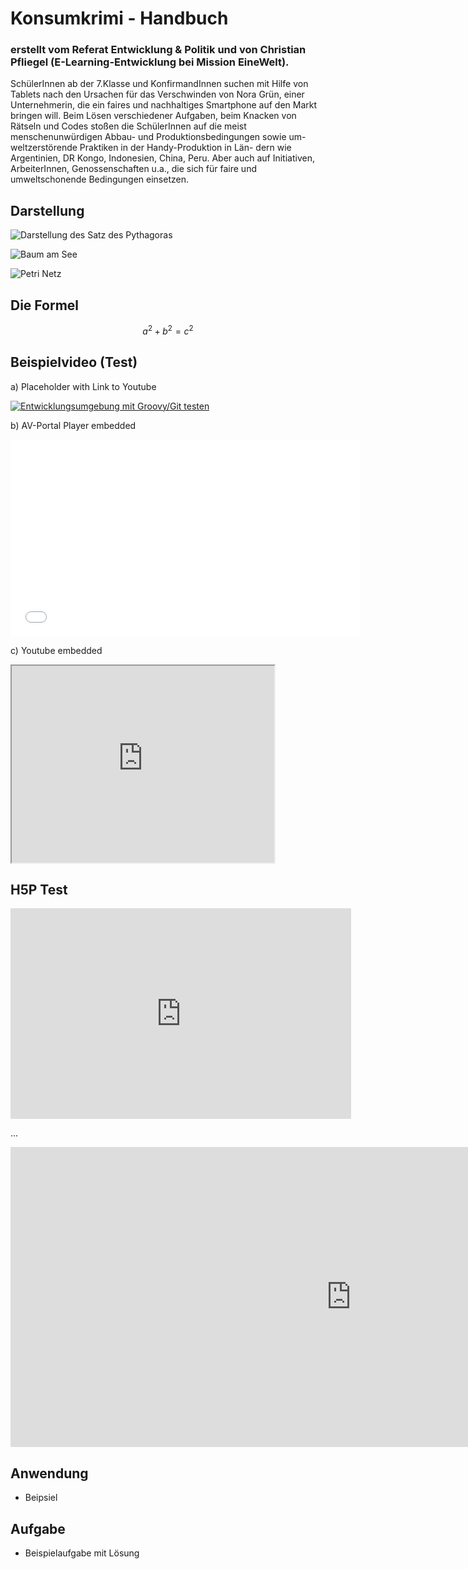 # Konsumkrimi - Handbuch
### erstellt vom Referat Entwicklung & Politik und von Christian Pfliegel (E-Learning-Entwicklung bei Mission EineWelt).


SchülerInnen ab der 7.Klasse und KonfirmandInnen suchen mit Hilfe von Tablets nach den Ursachen für das Verschwinden von Nora Grün, 
einer Unternehmerin, die ein faires und nachhaltiges Smartphone auf den Markt bringen will. 
Beim Lösen verschiedener Aufgaben, beim Knacken von Rätseln und Codes stoßen die SchülerInnen auf die meist menschenunwürdigen Abbau- und Produktionsbedingungen sowie um- weltzerstörende Praktiken in der Handy-Produktion in Län- dern wie Argentinien, DR Kongo, Indonesien, China, Peru. Aber auch auf Initiativen, ArbeiterInnen, Genossenschaften u.a., die sich für faire und umweltschonende Bedingungen einsetzen.

## Darstellung

![Darstellung des Satz des Pythagoras](https://upload.wikimedia.org/wikipedia/commons/d/d1/01-Rechtwinkliges_Dreieck-Pythagoras.svg)  

![Baum am See](https://upload.wikimedia.org/wikipedia/commons/c/c1/Regnitz-Baum-1012073.jpg)

![Petri Netz](https://upload.wikimedia.org/wikipedia/commons/0/08/PetriNetzVentil.png)

## Die Formel

```math
a^2 + b^2 = c^2
```

## Beispielvideo (Test)

a) Placeholder with Link to Youtube

[![Entwicklungsumgebung mit Groovy/Git testen](https://img.youtube.com/vi/fbZOii_l7M4/maxresdefault.jpg)](https://youtu.be/fbZOii_l7M4)

b) AV-Portal Player embedded

<iframe width="560" height="315" scrolling="no" src="//av.tib.eu/player/40456" frameborder="0" allowfullscreen="allowfullscreen"></iframe>

c) Youtube embedded

<iframe width="420" height="315"
src="https://www.youtube.com/embed/fbZOii_l7M4" allowfullscreen="allowfullscreen">
</iframe>

## H5P Test

<iframe src="https://h5p.org/h5p/embed/617" width="545" height="337" frameborder="0" allowfullscreen="allowfullscreen"></iframe><script src="https://h5p.org/sites/all/modules/h5p/library/js/h5p-resizer.js" charset="UTF-8"></script>

...

<iframe src="https://h5p.org/h5p/embed/62954" width="1090" height="480" frameborder="0" allowfullscreen="allowfullscreen"></iframe><script src="https://h5p.org/sites/all/modules/h5p/library/js/h5p-resizer.js" charset="UTF-8"></script>

## Anwendung

* Beipsiel

## Aufgabe

* Beispielaufgabe mit Lösung
